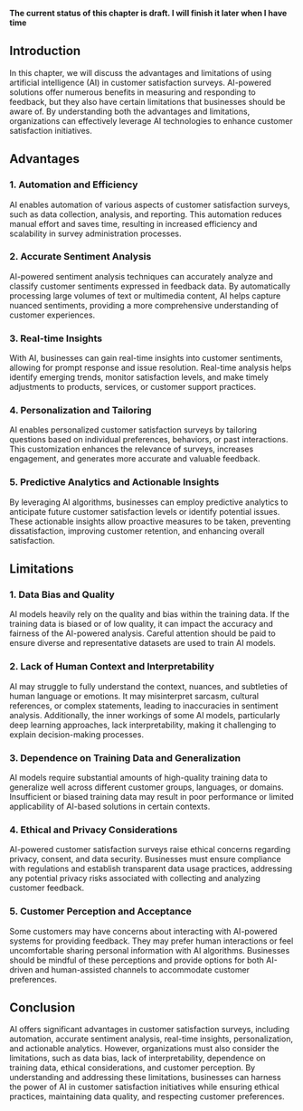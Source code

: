 **The current status of this chapter is draft. I will finish it later when I have time**

Introduction
------------

In this chapter, we will discuss the advantages and limitations of using artificial intelligence (AI) in customer satisfaction surveys. AI-powered solutions offer numerous benefits in measuring and responding to feedback, but they also have certain limitations that businesses should be aware of. By understanding both the advantages and limitations, organizations can effectively leverage AI technologies to enhance customer satisfaction initiatives.

Advantages
----------

### 1. Automation and Efficiency

AI enables automation of various aspects of customer satisfaction surveys, such as data collection, analysis, and reporting. This automation reduces manual effort and saves time, resulting in increased efficiency and scalability in survey administration processes.

### 2. Accurate Sentiment Analysis

AI-powered sentiment analysis techniques can accurately analyze and classify customer sentiments expressed in feedback data. By automatically processing large volumes of text or multimedia content, AI helps capture nuanced sentiments, providing a more comprehensive understanding of customer experiences.

### 3. Real-time Insights

With AI, businesses can gain real-time insights into customer sentiments, allowing for prompt response and issue resolution. Real-time analysis helps identify emerging trends, monitor satisfaction levels, and make timely adjustments to products, services, or customer support practices.

### 4. Personalization and Tailoring

AI enables personalized customer satisfaction surveys by tailoring questions based on individual preferences, behaviors, or past interactions. This customization enhances the relevance of surveys, increases engagement, and generates more accurate and valuable feedback.

### 5. Predictive Analytics and Actionable Insights

By leveraging AI algorithms, businesses can employ predictive analytics to anticipate future customer satisfaction levels or identify potential issues. These actionable insights allow proactive measures to be taken, preventing dissatisfaction, improving customer retention, and enhancing overall satisfaction.

Limitations
-----------

### 1. Data Bias and Quality

AI models heavily rely on the quality and bias within the training data. If the training data is biased or of low quality, it can impact the accuracy and fairness of the AI-powered analysis. Careful attention should be paid to ensure diverse and representative datasets are used to train AI models.

### 2. Lack of Human Context and Interpretability

AI may struggle to fully understand the context, nuances, and subtleties of human language or emotions. It may misinterpret sarcasm, cultural references, or complex statements, leading to inaccuracies in sentiment analysis. Additionally, the inner workings of some AI models, particularly deep learning approaches, lack interpretability, making it challenging to explain decision-making processes.

### 3. Dependence on Training Data and Generalization

AI models require substantial amounts of high-quality training data to generalize well across different customer groups, languages, or domains. Insufficient or biased training data may result in poor performance or limited applicability of AI-based solutions in certain contexts.

### 4. Ethical and Privacy Considerations

AI-powered customer satisfaction surveys raise ethical concerns regarding privacy, consent, and data security. Businesses must ensure compliance with regulations and establish transparent data usage practices, addressing any potential privacy risks associated with collecting and analyzing customer feedback.

### 5. Customer Perception and Acceptance

Some customers may have concerns about interacting with AI-powered systems for providing feedback. They may prefer human interactions or feel uncomfortable sharing personal information with AI algorithms. Businesses should be mindful of these perceptions and provide options for both AI-driven and human-assisted channels to accommodate customer preferences.

Conclusion
----------

AI offers significant advantages in customer satisfaction surveys, including automation, accurate sentiment analysis, real-time insights, personalization, and actionable analytics. However, organizations must also consider the limitations, such as data bias, lack of interpretability, dependence on training data, ethical considerations, and customer perception. By understanding and addressing these limitations, businesses can harness the power of AI in customer satisfaction initiatives while ensuring ethical practices, maintaining data quality, and respecting customer preferences.
